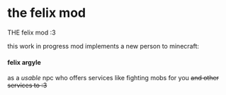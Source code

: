 # the felix mod
THE felix mod :3


this work in progress mod implements a new person to minecraft:

#### felix argyle

as a _usable_ npc who offers services like fighting mobs for you
~~and other services to :3~~
